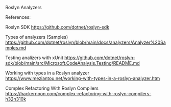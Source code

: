 Roslyn Analyzers

References:

Roslyn SDK
https://github.com/dotnet/roslyn-sdk

Types of analyzers (Samples)
https://github.com/dotnet/roslyn/blob/main/docs/analyzers/Analyzer%20Samples.md

Testing analizers with xUnit 
https://github.com/dotnet/roslyn-sdk/blob/main/src/Microsoft.CodeAnalysis.Testing/README.md

Working with types in a Roslyn analyzer
https://www.meziantou.net/working-with-types-in-a-roslyn-analyzer.htm

Complex Refactoring With Roslyn Compilers
https://hackernoon.com/complex-refactoring-with-roslyn-compilers-h32n310k

  




    
